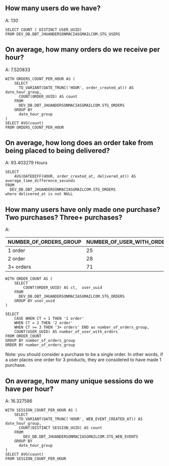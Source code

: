 ## How many users do we have?
A: 130
``` 
SELECT COUNT ( DISTINCT USER_UUID) 
FROM DEV_DB.DBT_JHUANDERSONMACIASGMAILCOM.STG_USERS
```

## On average, how many orders do we receive per hour?

A: 7.520833
``` 
WITH ORDERS_COUNT_PER_HOUR AS (
    SELECT
      TO_VARIANT(DATE_TRUNC('HOUR', order_created_at)) AS date_hour_group,
      COUNT(ORDER_UUID) AS count
    FROM
      DEV_DB.DBT_JHUANDERSONMACIASGMAILCOM.STG_ORDERS
    GROUP BY
      date_hour_group
)
SELECT AVG(count)
FROM ORDERS_COUNT_PER_HOUR
```

## On average, how long does an order take from being placed to being delivered?
A: 93.403279 Hours
```
SELECT
    AVG(DATEDIFF(HOUR, order_created_at, delivered_at)) AS average_time_difference_seconds
FROM
  DEV_DB.DBT_JHUANDERSONMACIASGMAILCOM.STG_ORDERS
where delivered_at is not NULL
```

## How many users have only made one purchase? Two purchases? Three+ purchases?

A:

NUMBER_OF_ORDERS_GROUP  | NUMBER_OF_USER_WITH_ORDERS
------------- | -------------
1 order  | 25
2 order | 28
3+ orders | 71

```
WITH ORDER_COUNT AS (
    SELECT
        COUNT(ORDER_UUID) AS ct,  user_uuid
    FROM
      DEV_DB.DBT_JHUANDERSONMACIASGMAILCOM.STG_ORDERS
    GROUP BY user_uuid
)

SELECT 
    CASE WHEN CT = 1 THEN '1 order' 
    WHEN CT = 2 THEN '2 order'
    WHEN CT >= 3 THEN '3+ orders' END as number_of_orders_group, 
    COUNT(USER_UUID) AS number_of_user_with_orders
FROM ORDER_COUNT
GROUP BY number_of_orders_group
ORDER BY number_of_orders_group
```

Note: you should consider a purchase to be a single order. In other words, if a user places one order for 3 products, they are considered to have made 1 purchase.

## On average, how many unique sessions do we have per hour?
A: 16.327586
```
WITH SESSION_COUNT_PER_HOUR AS (
    SELECT
      TO_VARIANT(DATE_TRUNC('HOUR', WEB_EVENT_CREATED_AT)) AS date_hour_group,
      COUNT(DISTINCT SESSION_UUID) AS count
    FROM
        DEV_DB.DBT_JHUANDERSONMACIASGMAILCOM.STG_WEB_EVENTS
    GROUP BY
      date_hour_group
)
SELECT AVG(count)
FROM SESSION_COUNT_PER_HOUR
```